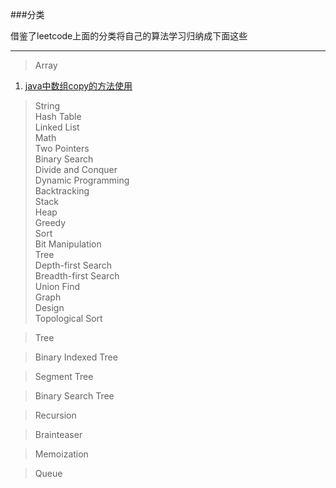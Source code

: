 ###分类

借鉴了leetcode上面的分类将自己的算法学习归纳成下面这些

------
>Array  
1. [java中数组copy的方法使用](https://github.com/tangculijier/algorithm_learn/blob/master/Array/Arrays.copyof.md)

>String  
>Hash Table  
>Linked List  
>Math  
>Two Pointers  
>Binary Search  
>Divide and Conquer  
>Dynamic Programming  
>Backtracking  
>Stack  
>Heap  
>Greedy  
>Sort  
>Bit Manipulation  
>Tree  
>Depth-first Search  
>Breadth-first Search  
>Union Find  
>Graph  
>Design  
>Topological Sort

>Tree

>Binary Indexed Tree

>Segment Tree

>Binary Search Tree

>Recursion

>Brainteaser

>Memoization

>Queue
